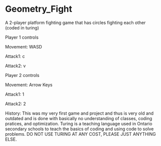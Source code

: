 # Geometry_Fight
A 2-player platform fighting game that has circles fighting each other (coded in turing)


Player 1 controls


  Movement: WASD
  
  
  Attack1: c
  
  
  Attack2: v
  
  
Player 2 controls


  Movement: Arrow Keys
  
  
  Attack1: 1
  
  Attack2: 2


History: This was my very first game and project and thus is very old and outdated and is done with basically no understanding
of classes, coding pratices, and optimization. Turing is a teaching language used in Ontario secondary schools to teach the
basics of coding and using code to solve problems. DO NOT USE TURING AT ANY COST, PLEASE JUST ANYTHING ELSE.
